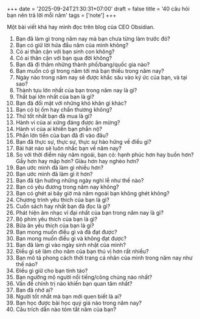 +++
date = '2025-09-24T21:30:31+07:00'
draft = false
title = '40 câu hỏi bạn nên trả lời mỗi năm'
tags = ['note']
+++

Một bài viết khá hay mình đọc trên blog của CEO Obsidian.

1. Bạn đã làm gì trong năm nay mà bạn chưa từng làm trước đó?
2. Bạn có giữ lời hứa đầu năm của mình không?
3. Có ai thân cận với bạn sinh con không?
4. Có ai thân cận với bạn qua đời không?
5. Bạn đã đi thăm những thành phố/bang/quốc gia nào?
6. Bạn muốn có gì trong năm tới mà bạn thiếu trong năm nay?
7. Ngày nào trong năm nay sẽ được khắc sâu vào ký ức của bạn, và tại sao?
8. Thành tựu lớn nhất của bạn trong năm nay là gì?
9. Thất bại lớn nhất của bạn là gì?
10. Bạn đã đối mặt với những khó khăn gì khác?
11. Bạn có bị ốm hay chấn thương không?
12. Thứ tốt nhất bạn đã mua là gì?
13. Hành vi của ai xứng đáng được ăn mừng?
14. Hành vi của ai khiến bạn phẫn nộ?
15. Phần lớn tiền của bạn đã đi vào đâu?
16. Bạn đã thực sự, thực sự, thực sự hào hứng về điều gì?
17. Bài hát nào sẽ luôn nhắc bạn về năm nay?
18. So với thời điểm này năm ngoái, bạn có: hạnh phúc hơn hay buồn hơn? Gầy hơn hay mập hơn? Giàu hơn hay nghèo hơn?
19. Bạn ước mình đã làm gì nhiều hơn?
20. Bạn ước mình đã làm gì ít hơn?
21. Bạn đã tận hưởng những ngày nghỉ lễ như thế nào?
22. Bạn có yêu đương trong năm nay không?
23. Bạn có ghét ai bây giờ mà năm ngoái bạn không ghét không?
24. Chương trình yêu thích của bạn là gì?
25. Cuốn sách hay nhất bạn đã đọc là gì?
26. Phát hiện âm nhạc vĩ đại nhất của bạn trong năm nay là gì?
27. Bộ phim yêu thích của bạn là gì?
28. Bữa ăn yêu thích của bạn là gì?
29. Bạn mong muốn điều gì và đã đạt được?
30. Bạn mong muốn điều gì và không đạt được?
31. Bạn đã làm gì vào ngày sinh nhật của mình?
32. Điều gì sẽ làm cho năm của bạn thú vị hơn rất nhiều?
33. Bạn mô tả phong cách thời trang cá nhân của mình trong năm nay như thế nào?
34. Điều gì giữ cho bạn tỉnh táo?
35. Bạn ngưỡng mộ người nổi tiếng/công chúng nào nhất?
36. Vấn đề chính trị nào khiến bạn quan tâm nhất?
37. Bạn đã nhớ ai?
38. Người tốt nhất mà bạn mới quen biết là ai?
39. Bạn học được bài học quý giá nào trong năm nay?
40. Câu trích dẫn nào tóm tắt năm của bạn?